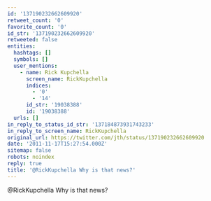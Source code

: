 ```yaml
---
id: '137190232662609920'
retweet_count: '0'
favorite_count: '0'
id_str: '137190232662609920'
retweeted: false
entities:
  hashtags: []
  symbols: []
  user_mentions:
    - name: Rick Kupchella
      screen_name: RickKupchella
      indices:
        - '0'
        - '14'
      id_str: '19038388'
      id: '19038388'
  urls: []
in_reply_to_status_id_str: '137184873931743233'
in_reply_to_screen_name: RickKupchella
original_url: https://twitter.com/jth/status/137190232662609920
date: '2011-11-17T15:27:54.000Z'
sitemap: false
robots: noindex
reply: true
title: '@RickKupchella Why is that news?'
---
```


@RickKupchella Why is that news?